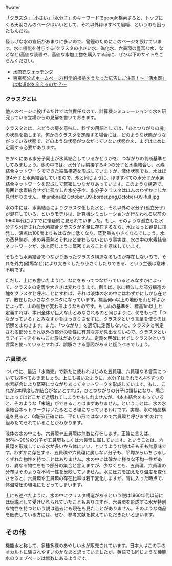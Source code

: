 #water

[「クラスタ」「小さい」「水分子」](http://www.google.co.jp/search?hl=ja&c2coff=1&client=firefox-a&rls=org.mozilla%3Aja-JP%3Aofficial&q=%E6%B0%B4%E5%88%86%E5%AD%90+%E3%82%AF%E3%83%A9%E3%82%B9%E3%82%BF+%E5%B0%8F%E3%81%95%E3%81%84&btnG=Google+%E6%A4%9C%E7%B4%A2&lr=lang_ja)のキーワードでgoogle検索すると、トップにくる天羽さんのページはいいとして、それ以外ほぼすべて眉唾、というのも困ったもんだね。

怪しげな水の宣伝があまりに多いので、警鐘のためにこのページを設けています。水に機能を付与する(クラスタの小さい水、磁化水、六員環の豊富な水、などなど)高価な装置や、高価な水加工物を購入する前に、ぜひ以下のサイトをごらんください。
* [水商売ウォッチング](http://atom11.phys.ocha.ac.jp/wwatch/intro.html)
* [東京都公式ホームページ/科学的根拠をうたった広告にご注意！〜「活水器」は水道水を変えるのか？〜](http://www.metro.tokyo.jp/INET/OSHIRASE/2005/02/20f2f100.htm)
### クラスタとは
他人のページに投げるだけでは無責任なので、計算機シミュレーションで水を研究している立場からの見解を書いておきます。

クラスタとは、ぶどうの房を意味し、科学の用語としては、「ひとつながりの塊」の状態を指します。何かのクラスタを定義する場合には、どのような状態がつながっている状態で、どのような状態がつながっていない状態かを、まずはじめに定義する必要があります。

ちかくにある水分子同士が水素結合しているかどうかを、つながりの判断基準としてみましょう。氷の中では、水分子は隣接する4つの分子と水素結合し、水素結合ネットワークでできた結晶構造を形成していますが、液体状態でも、水はほぼ4分子と水素結合しているので、氷と同じように、ほぼすべての水分子が水素結合ネットワークを形成して緊密につながりあっています。このような構造で、周囲と水素結合せずに孤立した水分子や、水分子クラスタはほんのわずかにしか見付かりません。
thumbnail2 October_09-border.png,October-09-full.jpg

水の中には、水素結合によりクラスタ化した水と、それ以外の水分子(孤立分子)が混在している、というモデルは、計算機シミュレーションが行なわれる以前の1960年代にはすでに懐疑的に見られていました。もし、そのような孤立した水分子や分断された水素結合クラスタが多量に存在するなら、水はもっと容易に揮発し、沸点は100度よりもはるかに低くなり、蒸発熱も小さくなるでしょう。水の蒸発熱が、氷の昇華熱とそれほど変わらないという事実は、水の中の水素結合ネットワークが、氷と同じように緊密であることを意味しています。

そもそも水素結合でつながりあったクラスタ構造なるものが存在しないので、それを外力(磁場など)により大きくしたり小さくしたりできる、という主張は意味不明です。

ただし、上にも書いたように、なにをもってつながっているとみなすかによって、クラスタの定義や大きさは変わりえます。例えば、氷に類似した部分構造の塊をクラスタと呼ぶことにすれば、それは液体の水の中にはわずかにしか存在せず、散在した小さなクラスタになっています。標高何m以上の地形を山と呼ぶかによって、山の個数が変わるようなものです。もし山の基準を、標高1m以上と定義すれば、本州全体が巨大な山とみなされるのと同じように、何をもって「つながっている」とみなすかをはっきりさせずに、クラスタという言葉を使うのは誤解をまねきます。また、「つながり」を適切に定義しないと、クラスタと判定される部分とそれ以外の部分の物性に有意な差が見出せないので、クラスタというアイディアをもちこむ意味がありません。定義を明確にせずにクラスタという言葉を使っているとすれば、誤解させる意図があると疑うべきでしょう。
### 六員環水
ついでに、最近「水商売」で新たに使われはじめた五員環、六員環なる言葉についても述べておきましょう。上にも書いたように、水分子はそれぞれ4本ずつの水素結合により緊密につながりあってネットワークを形成しています。もし、これが2本程度しか結合がないとすれば、ひとつながりの分子は鎖状になり、場合によってはどこかで途切れてしまうかもしれませんが、4本も結合をもっていると、そのような「末端」ができることはまずありません。ということは、水の水素結合ネットワークはいたるところ環になっているわけです。実際、氷の結晶構造を見ると、6角形(正確には、平たい形ではないので六員環と呼びます)だけで組みたてられていることがわかります。

液体の水の中にも、六員環や五員環は無数に存在します。正確に言えば、85%〜90%の分子が五員環もしくは六員環に属しています。ということは、六員環を形成している水が多いから体にいい、というような説はそもそも無意味です。わずかに存在する、五員環や六員環に属しない分子も、平均からいちじるしくずれた物性を持つことはありません。水の中には確かに様々な不均一性があり、異なる物性をもつ部分の集合と言えますが、少なくとも、五員環、六員環の分布はそのような不均一性を反映していません。水に圧力を加えたり温度を変化させると、六員環や五員環の存在比率は若干変化しますが、胃に入った時点で、体温常圧の環境にもどってしまいます。

上にも述べたように、水の中にクラスタ構造があるという説は1960年代以前には仮説として受けいれられていたこともありますが、六員環を形成する水が特別な物性を持つという説は過去にも現在も見たことがありません。そのような商品を販売している方には、ぜひ、参考文献を教えていただきたいと思います。
## その他
機能水と称して、多種多様のあやしい水が販売されています。日本人はこの手のオカルトに騙されやすいのかなあと思っていましたが、英語でも同じような機能水のウェブページは無数にあるようです。


